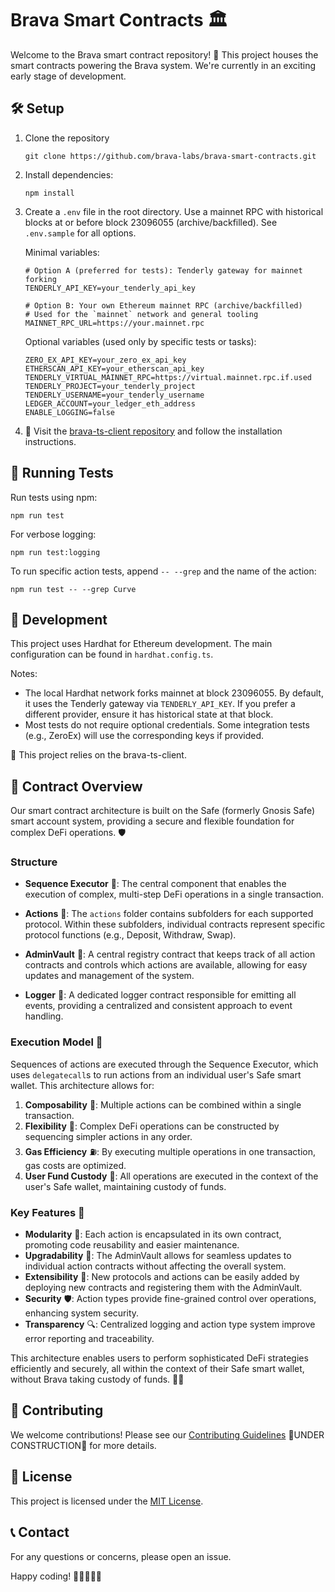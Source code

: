 # Brava Smart Contracts 🏛️

Welcome to the Brava smart contract repository! 🚀 This project houses the smart contracts powering the Brava system. We're currently in an exciting early stage of development.

## 🛠️ Setup

1. Clone the repository

   ```
   git clone https://github.com/brava-labs/brava-smart-contracts.git
   ```

2. Install dependencies:

   ```
   npm install
   ```

3. Create a `.env` file in the root directory. Use a mainnet RPC with historical blocks at or before block 23096055 (archive/backfilled). See `.env.sample` for all options.

   Minimal variables:
   ```
   # Option A (preferred for tests): Tenderly gateway for mainnet forking
   TENDERLY_API_KEY=your_tenderly_api_key

   # Option B: Your own Ethereum mainnet RPC (archive/backfilled)
   # Used for the `mainnet` network and general tooling
   MAINNET_RPC_URL=https://your.mainnet.rpc
   ```
   Optional variables (used only by specific tests or tasks):
   ```
   ZERO_EX_API_KEY=your_zero_ex_api_key
   ETHERSCAN_API_KEY=your_etherscan_api_key
   TENDERLY_VIRTUAL_MAINNET_RPC=https://virtual.mainnet.rpc.if.used
   TENDERLY_PROJECT=your_tenderly_project
   TENDERLY_USERNAME=your_tenderly_username
   LEDGER_ACCOUNT=your_ledger_eth_address
   ENABLE_LOGGING=false
   ```

4. 🔗 Visit the [brava-ts-client repository](https://github.com/brava-labs/brava-ts-client.git) and follow the installation instructions.

## 🧪 Running Tests

Run tests using npm:

```
npm run test
```

For verbose logging:

```
npm run test:logging
```

To run specific action tests, append `-- --grep` and the name of the action:

```
npm run test -- --grep Curve
```

## 🚀 Development

This project uses Hardhat for Ethereum development. The main configuration can be found in `hardhat.config.ts`.

Notes:
- The local Hardhat network forks mainnet at block 23096055. By default, it uses the Tenderly gateway via `TENDERLY_API_KEY`. If you prefer a different provider, ensure it has historical state at that block.
- Most tests do not require optional credentials. Some integration tests (e.g., ZeroEx) will use the corresponding keys if provided.

🔗 This project relies on the brava-ts-client.

## 📜 Contract Overview

Our smart contract architecture is built on the Safe (formerly Gnosis Safe) smart account system, providing a secure and flexible foundation for complex DeFi operations. 🛡️

### Structure

- **Sequence Executor** 🔄: The central component that enables the execution of complex, multi-step DeFi operations in a single transaction.

- **Actions** 📁: The `actions` folder contains subfolders for each supported protocol. Within these subfolders, individual contracts represent specific protocol functions (e.g., Deposit, Withdraw, Swap).

- **AdminVault** 🔐: A central registry contract that keeps track of all action contracts and controls which actions are available, allowing for easy updates and management of the system.

- **Logger** 📝: A dedicated logger contract responsible for emitting all events, providing a centralized and consistent approach to event handling.

### Execution Model 🔄

Sequences of actions are executed through the Sequence Executor, which uses `delegatecall`s to run actions from an individual user's Safe smart wallet. This architecture allows for:

1. **Composability** 🧩: Multiple actions can be combined within a single transaction.
2. **Flexibility** 🤸: Complex DeFi operations can be constructed by sequencing simpler actions in any order.
3. **Gas Efficiency** ⛽: By executing multiple operations in one transaction, gas costs are optimized.
4. **User Fund Custody** 💼: All operations are executed in the context of the user's Safe wallet, maintaining custody of funds.

### Key Features 🌟

- **Modularity** 🧱: Each action is encapsulated in its own contract, promoting code reusability and easier maintenance.
- **Upgradability** 🔄: The AdminVault allows for seamless updates to individual action contracts without affecting the overall system.
- **Extensibility** 🔌: New protocols and actions can be easily added by deploying new contracts and registering them with the AdminVault.
- **Security** 🛡️: Action types provide fine-grained control over operations, enhancing system security.
- **Transparency** 🔍: Centralized logging and action type system improve error reporting and traceability.

This architecture enables users to perform sophisticated DeFi strategies efficiently and securely, all within the context of their Safe smart wallet, without Brava taking custody of funds. 🚀💼

## 🤝 Contributing

We welcome contributions! Please see our [Contributing Guidelines](CONTRIBUTING.md) 🚧UNDER CONSTRUCTION🚧 for more details.

## 📄 License

This project is licensed under the [MIT License](LICENSE).

## 📞 Contact

For any questions or concerns, please open an issue.

Happy coding! 🎉👩‍💻👨‍💻
